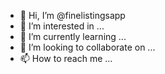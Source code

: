 - 👋 Hi, I’m @finelistingsapp
- 👀 I’m interested in ...
- 🌱 I’m currently learning ...
- 💞️ I’m looking to collaborate on ...
- 📫 How to reach me ...

<!---
finelistingsapp/finelistingsapp is a ✨ special ✨ repository because its `README.md` (this file) appears on your GitHub profile.
You can click the Preview link to take a look at your changes.
--->
